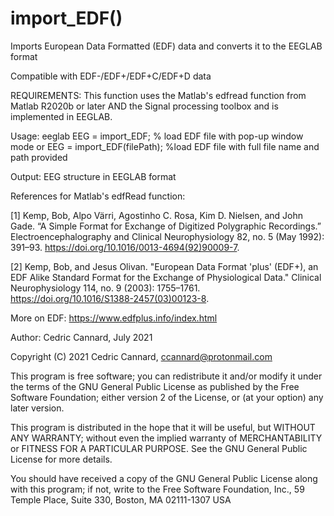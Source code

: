 # import_EDF()

Imports European Data Formatted (EDF) data and converts it to the EEGLAB format

Compatible with EDF-/EDF+/EDF+C/EDF+D data



REQUIREMENTS: This function uses the Matlab's edfread function from Matlab R2020b or later AND the Signal processing toolbox
and is implemented in EEGLAB.

Usage:
   eeglab
   EEG = import_EDF;               % load EDF file with pop-up window mode
   or
   EEG = import_EDF(filePath);     %load EDF file with full file name and path provided

Output:
 EEG structure in EEGLAB format


References for Matlab's edfRead function:

[1] Kemp, Bob, Alpo Värri, Agostinho C. Rosa, Kim D. Nielsen, and John Gade. “A Simple Format for Exchange of Digitized Polygraphic Recordings.” Electroencephalography and Clinical Neurophysiology 82, no. 5 (May 1992): 391–93. https://doi.org/10.1016/0013-4694(92)90009-7.

[2] Kemp, Bob, and Jesus Olivan. "European Data Format 'plus' (EDF+), an EDF Alike Standard Format for the Exchange of Physiological Data." Clinical Neurophysiology 114, no. 9 (2003): 1755–1761. https://doi.org/10.1016/S1388-2457(03)00123-8.

More on EDF: https://www.edfplus.info/index.html

Author: Cedric Cannard, July 2021

Copyright (C) 2021 Cedric Cannard, ccannard@protonmail.com

This program is free software; you can redistribute it and/or modify
it under the terms of the GNU General Public License as published by
the Free Software Foundation; either version 2 of the License, or
(at your option) any later version.

This program is distributed in the hope that it will be useful,
but WITHOUT ANY WARRANTY; without even the implied warranty of
MERCHANTABILITY or FITNESS FOR A PARTICULAR PURPOSE.  See the
GNU General Public License for more details.

You should have received a copy of the GNU General Public License
along with this program; if not, write to the Free Software
Foundation, Inc., 59 Temple Place, Suite 330, Boston, MA  02111-1307  USA
